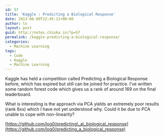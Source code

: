 ```yaml
---
id: 57
title: 'Kaggle : Predicting a Biological Response'
date: 2013-06-09T22:45:11+00:00
author: lo
layout: post
guid: http://notes.chioka.in/?p=57
permalink: /kaggle-predicting-a-biological-response/
categories:
  - Machine Learning
tags:
  - Code
  - Kaggle
  - Machine Learning
---
```

Kaggle has held a competition called Predicting a Biological Response before, which has expired but still can be joined for practice. I&#8217;ve written some random forest code which gives us a rank of around 169 on the final leaderboard.

What is interesting is the approach via PCA yields an extremely poor results (rank 6xx) which I have not yet understood why. Could it be due to PCA unable to cope with non-linearity?

[https://github.com/log0/predicting\_a\_biological_response](https://github.com/log0/predicting_a_biological_response)